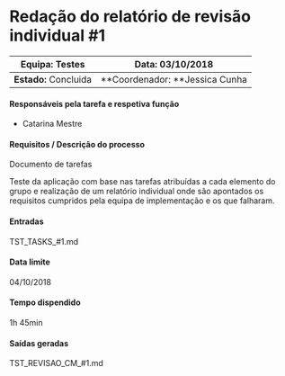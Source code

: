 # Redação do relatório de revisão individual #1 

| **Equipa:** Testes    | **Data:** 03/10/2018           |
| --------------------- | ------------------------------ |
| **Estado:** Concluida | **Coordenador: **Jessica Cunha |

#### **Responsáveis pela tarefa e respetiva função**

- Catarina Mestre

#### **Requisitos / Descrição do processo**

Documento de tarefas

Teste da aplicação com base nas tarefas atribuídas a cada elemento do grupo e realização de um relatório individual onde são apontados os requisitos cumpridos pela equipa de implementação e os que falharam.

#### **Entradas**

TST_TASKS_#1.md

#### **Data limite**

04/10/2018

#### **Tempo dispendido**

1h 45min

#### **Saídas geradas**

TST_REVISAO_CM_#1.md
